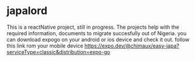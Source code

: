 # japalord
This is a reactNative project, still in progress. The projects help with the required information, documents to migrate succesfully out of Nigeria.
you can download expogo on your android or ios device and check it out. follow this link rom your mobile device 
https://expo.dev/@chimaux/easy-japa?serviceType=classic&distribution=expo-go
